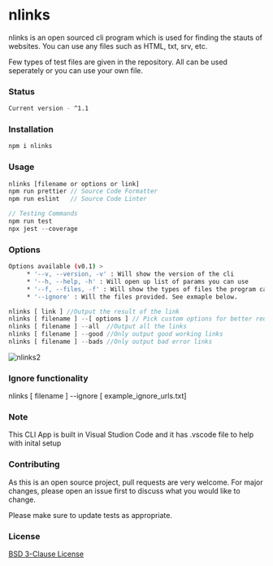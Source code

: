 # nlinks

nlinks is an open sourced cli program which is used for finding the stauts of websites. You can use any files such as HTML, txt, srv, etc.

Few types of test files are given in the repository. All can be used seperately or you can use your own file.

### Status

```bash
Current version - ^1.1
```

### Installation

```bash
npm i nlinks
```

### Usage

```javascript
nlinks [filename or options or link]
npm run prettier // Source Code Formatter
npm run eslint   // Source Code Linter

// Testing Commands
npm run test
npx jest --coverage
```

### Options

```bash
Options available (v0.1) >
     * '--v, --version, -v' : Will show the version of the cli
     * '--h, --help, -h' : Will open up list of params you can use
     * '--f, --files, -f' : Will show the types of files the program can format
     * '--ignore' : Will the files provided. See exmaple below.
```

```javascript
nlinks [ link ] //Output the result of the link
nlinks [ filename ] --[ options ] // Pick custom options for better reuslt/understanding of the CLI
nlinks [ filename ] --all  //Output all the links
nlinks [ filename ] --good //Only output good working links
nlinks [ filename ] --bads //Only output bad error links
```

![nlinks2](https://user-images.githubusercontent.com/44411777/95935132-87d8e880-0da0-11eb-986c-eb55dd3c8eba.gif)

### Ignore functionality

nlinks [ filename ] --ignore [ example_ignore_urls.txt]

### Note

This CLI App is built in Visual Studion Code and it has .vscode file to help with inital setup

### Contributing

As this is an open source project, pull requests are very welcome. For major changes, please open an issue first to discuss what you would like to change.

Please make sure to update tests as appropriate.

### License

[BSD 3-Clause License](https://choosealicense.com/licenses/bsd-3-clause/)
